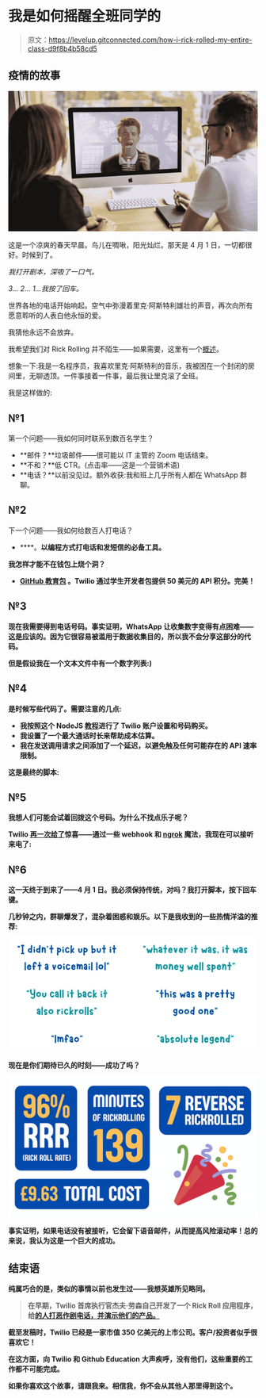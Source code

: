 # 我是如何摇醒全班同学的

> 原文：<https://levelup.gitconnected.com/how-i-rick-rolled-my-entire-class-d9f8b4b58cd5>

## 疫情的故事

![](img/c6e175c7c7df0f066120c3bc04d3944b.png)

这是一个凉爽的春天早晨。鸟儿在啁啾，阳光灿烂。那天是 4 月 1 日，一切都很好。时候到了。

*我打开剧本，深吸了一口气。*

*3… 2… 1…我按了回车。*

世界各地的电话开始响起。空气中弥漫着里克·阿斯特利雄壮的声音，再次向所有愿意聆听的人表白他永恒的爱。

我猜他永远不会放弃。

我希望我们对 Rick Rolling 并不陌生——如果需要，这里有一个[概述](https://www.youtube.com/watch?v=dQw4w9WgXcQ)。

想象一下:我是一名程序员，我喜欢里克·阿斯特利的音乐，我被困在一个封闭的房间里，无聊透顶。一件事接着一件事，最后我让里克滚了全班。

我是这样做的:

## №1

第一个问题——我如何同时联系到数百名学生？

*   **邮件？**垃圾邮件——很可能以 IT 主管的 Zoom 电话结束。
*   **不和？**低 CTR。(点击率——这是一个营销术语)
*   **电话？**以前没见过。额外收获:我和班上几乎所有人都在 WhatsApp 群聊。

## №2

下一个问题——我如何给数百人打电话？

*   [](https://www.twilio.com/)****。**以编程方式打电话和发短信的必备工具。**

**我怎样才能不在钱包上烧个洞？**

*   **[**GitHub 教育包**](https://www.twilio.com/quest/github-education) **。Twilio 通过学生开发者包提供 50 美元的 API 积分。完美！****

## **№3**

**现在我需要得到电话号码。事实证明，WhatsApp 让收集数字变得有点困难——这是应该的。因为它很容易被滥用于数据收集目的，所以我不会分享这部分的代码。**

**但是假设我在一个文本文件中有一个数字列表:)**

## **№4**

**是时候写些代码了。需要注意的几点:**

*   **我按照这个 NodeJS [教程](https://www.twilio.com/docs/voice/quickstart/node)进行了 Twilio 账户设置和号码购买。**
*   **我设置了一个最大通话时长来帮助成本估算。**
*   **我在发送调用请求之间添加了一个延迟，以避免触及任何可能存在的 API 速率限制。**

**这是最终的脚本:**

## **№5**

**我想人们可能会试着回拨这个号码。为什么不找点乐子呢？**

**Twilio [再一次给了](https://www.twilio.com/docs/voice/quickstart/node#receive-and-respond-to-inbound-voice-calls-with-nodejs-and-express)惊喜——通过一些 webhook 和 [ngrok](https://ngrok.com/) 魔法，我现在可以接听来电了:**

## **№6**

**这一天终于到来了——4 月 1 日。我必须保持传统，对吗？我打开脚本，按下回车键。**

**几秒钟之内，群聊爆发了，混杂着困惑和娱乐。以下是我收到的一些热情洋溢的推荐:**

**![](img/1f530f6956cd26c2e37944f48de8d144.png)**

**现在是你们期待已久的时刻——成功了吗？**

**![](img/9a189b2765dbbec4ffe9fc7907c1aa00.png)**

**事实证明，如果电话没有被接听，它会留下语音邮件，从而提高风险滚动率！总的来说，我认为这是一个巨大的成功。**

## **结束语**

**纯属巧合的是，类似的事情以前也发生过——我想英雄所见略同。**

> **在早期，Twilio 首席执行官杰夫·劳森自己开发了一个 Rick Roll 应用程序，给[的人打恶作剧电话，并演示他们的产品。](https://techcrunch.com/2008/11/18/no-one-is-safe-from-the-rickroll-now/)**

**截至发稿时，Twilio 已经是一家市值 350 亿美元的上市公司。客户/投资者似乎很喜欢它！**

**在这方面，向 Twilio 和 Github Education 大声疾呼，没有他们，这些重要的工作都不可能完成。**

**如果你喜欢这个故事，请跟我来。相信我，你不会从其他人那里得到这个。**